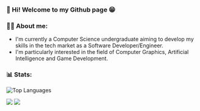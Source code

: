 ### 👋 Hi! Welcome to my Github page 😁

### 👨‍💻 About me:
  - I'm currently a Computer Science undergraduate aiming to develop my skills in the tech market as a Software Developer/Engineer.
  - I'm particularly interested in the field of Computer Graphics, Artificial Intelligence and Game Development.

### 📊 Stats:
![Top Languages](https://github-readme-stats.vercel.app/api/top-langs/?username=JGBRANDS&show_icons=true&theme=highcontrast&langs_count=20&layout=compact)

<a href="https://www.linkedin.com/in/jgbrands/" target="_blank"><img src="https://img.shields.io/badge/LinkedIn-0077B5?style=for-the-badge&logo=linkedin&logoColor=white"></a>
<a href="jgbrands.github.io" target="_blank"><img src="https://img.shields.io/badge/website-000000?style=for-the-badge&logo=About.me&logoColor=white"></a>
